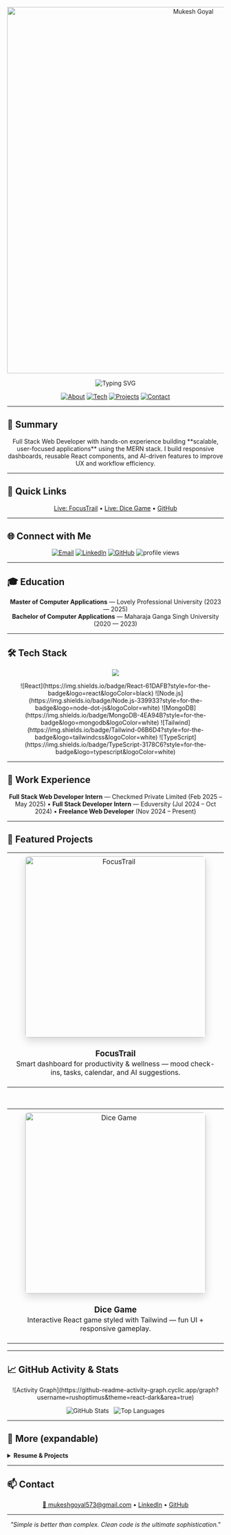 <!-- ===========================
     Mukesh Goyal — Profile README
     Paste this entire file into README.md
     =========================== -->

<!-- Header / Animated typing -->
<p align="center">
  <a href="https://github.com/rushoptimus" align="center">
    <img width="850" src="https://capsule-render.vercel.app/api?type=waving&height=160&section=header&text=Mukesh%20Goyal&fontSize=40&fontColor=ffffff&color=0:36BCF7,100:4c00ff" alt="Mukesh Goyal" />
  </a>
</p>

<p align="center">
  <img src="https://readme-typing-svg.herokuapp.com?size=22&color=36BCF7&center=true&width=700&lines=Hi%2C+I'm+Mukesh+Goyal;Full+Stack+Web+Developer;MERN+Stack+Specialist;AI+Feature+Integrator" alt="Typing SVG" />
</p>



<p align="center">
  <a href="#summary"><img src="https://img.shields.io/badge/-About-blueviolet?style=for-the-badge" alt="About" /></a>
  <a href="#tech-stack"><img src="https://img.shields.io/badge/-Tech%20Stack-009688?style=for-the-badge" alt="Tech" /></a>
  <a href="#projects"><img src="https://img.shields.io/badge/-Projects-6f42c1?style=for-the-badge" alt="Projects" /></a>
  <a href="#contact"><img src="https://img.shields.io/badge/-Contact-ff5722?style=for-the-badge" alt="Contact" /></a>
</p>

---

## 📜 Summary
<p align="center">
  Full Stack Web Developer with hands-on experience building **scalable, user-focused applications** using the MERN stack. I build responsive dashboards, reusable React components, and AI-driven features to improve UX and workflow efficiency.
</p>

---

## 🎯 Quick Links
<p align="center">
  <a href="https://focustrail-frontends.up.railway.app/" target="_blank">Live: FocusTrail</a> •
  <a href="https://dicegameselectandroll.netlify.app/" target="_blank">Live: Dice Game</a> •
  <a href="https://github.com/rushoptimus" target="_blank">GitHub</a>
</p>

---

## 🌐 Connect with Me
<p align="center">
  <a href="mailto:mukeshgoyal573@gmail.com"><img alt="Email" src="https://img.shields.io/badge/Email-FF5733?style=for-the-badge&logo=gmail&logoColor=white"></a>
  <a href="https://www.linkedin.com/in/mukesh-goyal-0a4a7a206/"><img alt="LinkedIn" src="https://img.shields.io/badge/LinkedIn-0A66C2?style=for-the-badge&logo=linkedin"></a>
  <a href="https://github.com/rushoptimus"><img alt="GitHub" src="https://img.shields.io/badge/GitHub-181717?style=for-the-badge&logo=github"></a>
  <img src="https://komarev.com/ghpvc/?username=rushoptimus&color=blue" alt="profile views">
</p>

---

## 🎓 Education
<p align="center">
  <b>Master of Computer Applications</b> — Lovely Professional University (2023 — 2025) <br/>
  <b>Bachelor of Computer Applications</b> — Maharaja Ganga Singh University (2020 — 2023)
</p>

---

## 🛠 Tech Stack
<p align="center">
  <!-- Skill icons -->
  <img src="https://skillicons.dev/icons?i=react,tailwind,ts,html,css,js,nodejs,express,mongodb,mysql,php,java,python,cpp,git,github,vscode,postman,netlify" />
</p>

<p align="center">
  <!-- Skill badges for emphasis -->
  ![React](https://img.shields.io/badge/React-61DAFB?style=for-the-badge&logo=react&logoColor=black)
  ![Node.js](https://img.shields.io/badge/Node.js-339933?style=for-the-badge&logo=node-dot-js&logoColor=white)
  ![MongoDB](https://img.shields.io/badge/MongoDB-4EA94B?style=for-the-badge&logo=mongodb&logoColor=white)
  ![Tailwind](https://img.shields.io/badge/Tailwind-06B6D4?style=for-the-badge&logo=tailwindcss&logoColor=white)
  ![TypeScript](https://img.shields.io/badge/TypeScript-3178C6?style=for-the-badge&logo=typescript&logoColor=white)
</p>

---

## 💼 Work Experience
<p align="center">
  <b>Full Stack Web Developer Intern</b> — Checkmed Private Limited (Feb 2025 – May 2025) •
  <b>Full Stack Developer Intern</b> — Eduversity (Jul 2024 – Oct 2024) •
  <b>Freelance Web Developer</b> (Nov 2024 – Present)
</p>

---

## 📌 Featured Projects
<div align="center">

<!-- FocusTrail card -->
<a href="https://focustrail-frontends.up.railway.app/" target="_blank" style="text-decoration:none">
  <table>
    <tr>
      <td align="center" style="padding:8px">
        <img src="https://drive.google.com/uc?export=view&id=1cUtIfjQmXToOGq-XRwgl8bkuYBfa-7ic" alt="FocusTrail" width="420" style="border-radius:8px;box-shadow:0 8px 20px rgba(0,0,0,0.15)"/>
        <h3 style="margin-bottom:2px">FocusTrail</h3>
        <p style="margin-top:0">Smart dashboard for productivity & wellness — mood check-ins, tasks, calendar, and AI suggestions.</p>
      </td>
    </tr>
  </table>
</a>

<br/>

<!-- Dice Game card -->
<a href="https://dicegameselectandroll.netlify.app/" target="_blank" style="text-decoration:none">
  <table>
    <tr>
      <td align="center" style="padding:8px">
        <img src="https://drive.google.com/uc?export=view&id=1ETRRmYiOqQ_SwF1mivQjabrXQBIiXjr3" alt="Dice Game" width="420" style="border-radius:8px;box-shadow:0 8px 20px rgba(0,0,0,0.15)"/>
        <h3 style="margin-bottom:2px">Dice Game</h3>
        <p style="margin-top:0">Interactive React game styled with Tailwind — fun UI + responsive gameplay.</p>
      </td>
    </tr>
  </table>
</a>

</div>

---

## 📈 GitHub Activity & Stats
<p align="center">
  <!-- Activity graph -->
  ![Activity Graph](https://github-readme-activity-graph.cyclic.app/graph?username=rushoptimus&theme=react-dark&area=true)
</p>

<p align="center">
  <!-- Stats cards -->
  <img alt="GitHub Stats" src="https://github-readme-stats.vercel.app/api?username=rushoptimus&show_icons=true&theme=tokyonight" />
  &nbsp;
  <img alt="Top Languages" src="https://github-readme-stats.vercel.app/api/top-langs/?username=rushoptimus&layout=compact&theme=tokyonight" />
</p>

---

## 📂 More (expandable)
<details>
  <summary><b>Resume & Projects</b></summary>

  - Resume (contact & education) — email: mukeshgoyal573@gmail.com  
  - FocusTrail — React, Node.js, Express, MongoDB, Tailwind, JWT.  
  - Dice Game — React + Tailwind.

</details>

---

## 📫 Contact
<p align="center">
  <a href="mailto:mukeshgoyal573@gmail.com">📧 mukeshgoyal573@gmail.com</a> • <a href="https://www.linkedin.com/in/mukesh-goyal-0a4a7a206/">LinkedIn</a> • <a href="https://github.com/rushoptimus">GitHub</a>
</p>

---

<p align="center">
  <em>"Simple is better than complex. Clean code is the ultimate sophistication."</em>
</p>

